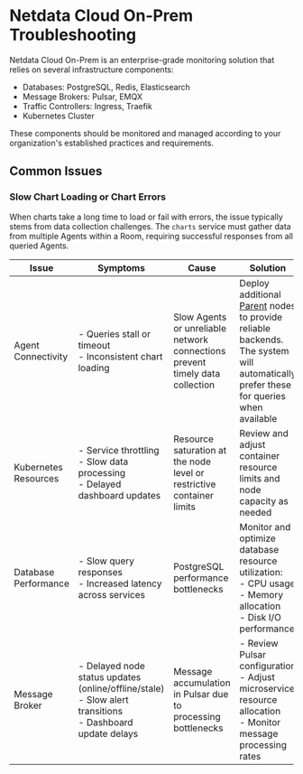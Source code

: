 # Netdata Cloud On-Prem Troubleshooting

Netdata Cloud On-Prem is an enterprise-grade monitoring solution that relies on several infrastructure components:

- Databases: PostgreSQL, Redis, Elasticsearch
- Message Brokers: Pulsar, EMQX
- Traffic Controllers: Ingress, Traefik
- Kubernetes Cluster

These components should be monitored and managed according to your organization's established practices and requirements.

## Common Issues

### Slow Chart Loading or Chart Errors

When charts take a long time to load or fail with errors, the issue typically stems from data collection challenges. The `charts` service must gather data from multiple Agents within a Room, requiring successful responses from all queried Agents.

| Issue                | Symptoms                                                                                                        | Cause                                                                        | Solution                                                                                                                                                                                  |
|----------------------|-----------------------------------------------------------------------------------------------------------------|------------------------------------------------------------------------------|-------------------------------------------------------------------------------------------------------------------------------------------------------------------------------------------|
| Agent Connectivity   | - Queries stall or timeout<br/>- Inconsistent chart loading                                                     | Slow Agents or unreliable network connections prevent timely data collection | Deploy additional [Parent](/docs/observability-centralization-points/README.md) nodes to provide reliable backends. The system will automatically prefer these for queries when available |
| Kubernetes Resources | - Service throttling<br/>- Slow data processing<br/>- Delayed dashboard updates                                 | Resource saturation at the node level or restrictive container limits        | Review and adjust container resource limits and node capacity as needed                                                                                                                   |
| Database Performance | - Slow query responses<br/>- Increased latency across services                                                  | PostgreSQL performance bottlenecks                                           | Monitor and optimize database resource utilization:<br/>- CPU usage<br/>- Memory allocation<br/>- Disk I/O performance                                                                    |
| Message Broker       | - Delayed node status updates (online/offline/stale)<br/>- Slow alert transitions<br/>- Dashboard update delays | Message accumulation in Pulsar due to processing bottlenecks                 | - Review Pulsar configuration<br/>- Adjust microservice resource allocation<br/>- Monitor message processing rates                                                                        |
